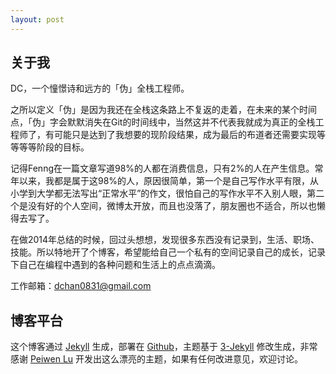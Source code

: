 ```yaml
---
layout: post
---
```


## 关于我

DC，一个憧憬诗和远方的「伪」全栈工程师。

之所以定义「伪」是因为我还在全栈这条路上不复返的走着，在未来的某个时间点，「伪」字会默默消失在Git的时间线中，当然这并不代表我就成为真正的全栈工程师了，有可能只是达到了我想要的现阶段结果，成为最后的布道者还需要实现等等等等阶段的目标。

记得Fenng在一篇文章写道98%的人都在消费信息，只有2%的人在产生信息。常年以来，我都是属于这98%的人，原因很简单，第一个是自己写作水平有限，从小学到大学都无法写出“正常水平”的作文，很怕自己的写作水平不入别人眼，第二个是没有好的个人空间，微博太开放，而且也没落了，朋友圈也不适合，所以也懒得去写了。

在做2014年总结的时候，回过头想想，发现很多东西没有记录到，生活、职场、技能。所以特地开了个博客，希望能给自己一个私有的空间记录自己的成长，记录下自己在编程中遇到的各种问题和生活上的点点滴滴。

工作邮箱：<dchan0831@gmail.com>

## 博客平台

这个博客通过 [Jekyll](http://jekyllrb.com/) 生成，部署在 [Github](https://github.com/gitcdc/gitcdc.github.io)，主题基于 [3-Jekyll](https://github.com/P233/3-Jekyll) 修改生成，非常感谢 [Peiwen Lu](https://github.com/P233) 开发出这么漂亮的主题，如果有任何改进意见，欢迎讨论。
